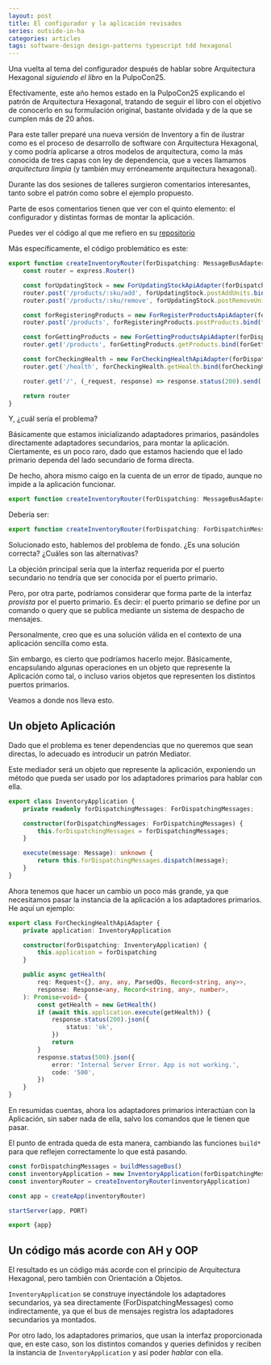 ```yaml
---
layout: post
title: El configurador y la aplicación revisados
series: outside-in-ha
categories: articles
tags: software-design design-patterns typescript tdd hexagonal
---
```


Una vuelta al tema del configurador después de hablar sobre Arquitectura Hexagonal _siguiendo el libro_ en la
PulpoCon25.

Efectivamente, este año hemos estado en la PulpoCon25 explicando el patrón de Arquitectura Hexagonal, tratando de seguir
el libro con el objetivo de conocerlo en su formulación original, bastante olvidada y de la que se cumplen más de 20
años.

Para este taller preparé una nueva versión de Inventory a fin de ilustrar como es el proceso de desarrollo de software
con Arquitectura Hexagonal, y como podría aplicarse a otros modelos de arquitectura, como la más conocida de tres capas
con ley de dependencia, que a veces llamamos _arquitectura limpia_ (y también muy erróneamente arquitectura hexagonal).

Durante las dos sesiones de talleres surgieron comentarios interesantes, tanto sobre el patrón como sobre el ejemplo
propuesto.

Parte de esos comentarios tienen que ver con el quinto elemento: el configurador y distintas formas de montar la
aplicación.

Puedes ver el código al que me refiero en su [repositorio](https://github.com/franiglesias/api-inventory)

Más específicamente, el código problemático es este:

```typescript
export function createInventoryRouter(forDispatching: MessageBusAdapter) {
    const router = express.Router()

    const forUpdatingStock = new ForUpdatingStockApiAdapter(forDispatching)
    router.post('/products/:sku/add', forUpdatingStock.postAddUnits.bind(forUpdatingStock))
    router.post('/products/:sku/remove', forUpdatingStock.postRemoveUnits.bind(forUpdatingStock))

    const forRegisteringProducts = new ForRegisterProductsApiAdapter(forDispatching)
    router.post('/products', forRegisteringProducts.postProducts.bind(forRegisteringProducts))

    const forGettingProducts = new ForGettingProductsApiAdapter(forDispatching)
    router.get('/products', forGettingProducts.getProducts.bind(forGettingProducts))

    const forCheckingHealth = new ForCheckingHealthApiAdapter(forDispatching)
    router.get('/health', forCheckingHealth.getHealth.bind(forCheckingHealth))

    router.get('/', (_request, response) => response.status(200).send('Hello World'))

    return router
}
```

Y, ¿cuál sería el problema?

Básicamente que estamos inicializando adaptadores primarios, pasándoles directamente adaptadores secundarios, para
montar la aplicación. Ciertamente, es un poco raro, dado que estamos haciendo que el lado primario dependa del lado
secundario de forma directa.

De hecho, ahora mismo caigo en la cuenta de un error de tipado, aunque no impide a la aplicación funcionar.

```typescript
export function createInventoryRouter(forDispatching: MessageBusAdapter)
```

Debería ser:

```typescript
export function createInventoryRouter(forDispatching: ForDispatchinMessages): Router
```

Solucionado esto, hablemos del problema de fondo. ¿Es una solución correcta? ¿Cuáles son las alternativas?

La objeción principal sería que la interfaz requerida por el puerto secundario no tendría que ser conocida por el puerto
primario.

Pero, por otra parte, podríamos considerar que forma parte de la interfaz _provista_ por el puerto primario. Es decir:
el puerto primario se define por un comando o query que se publica mediante un sistema de despacho de mensajes.

Personalmente, creo que es una solución válida en el contexto de una aplicación sencilla como esta.

Sin embargo, es cierto que podríamos hacerlo mejor. Básicamente, encapsulando algunas operaciones en un objeto que
represente la Aplicación como tal, o incluso varios objetos que representen los distintos puertos primarios.

Veamos a donde nos lleva esto.

## Un objeto Aplicación

Dado que el problema es tener dependencias que no queremos que sean directas, lo adecuado es introducir un patrón
Mediator.

Este mediador será un objeto que represente la aplicación, exponiendo un método que pueda ser usado por los adaptadores
primarios para hablar con ella.

```typescript
export class InventoryApplication {
    private readonly forDispatchingMessages: ForDispatchingMessages;

    constructor(forDispatchingMessages: ForDispatchingMessages) {
        this.forDispatchingMessages = forDispatchingMessages;
    }

    execute(message: Message): unknown {
        return this.forDispatchingMessages.dispatch(message);
    }
}
```

Ahora tenemos que hacer un cambio un poco más grande, ya que necesitamos pasar la instancia de la aplicación a los
adaptadores primarios. He aquí un ejemplo:

```typescript
export class ForCheckingHealthApiAdapter {
    private application: InventoryApplication

    constructor(forDispatching: InventoryApplication) {
        this.application = forDispatching
    }

    public async getHealth(
        req: Request<{}, any, any, ParsedQs, Record<string, any>>,
        response: Response<any, Record<string, any>, number>,
    ): Promise<void> {
        const getHealth = new GetHealth()
        if (await this.application.execute(getHealth)) {
            response.status(200).json({
                status: 'ok',
            })
            return
        }
        response.status(500).json({
            error: 'Internal Server Error. App is not working.',
            code: '500',
        })
    }
}
```

En resumidas cuentas, ahora los adaptadores primarios interactúan con la Aplicación, sin saber nada de ella, salvo los
comandos que le tienen que pasar.

El punto de entrada queda de esta manera, cambiando las funciones `build*` para que reflejen correctamente lo que está
pasando.

```typescript
const forDispatchingMessages = buildMessageBus()
const inventoryApplication = new InventoryApplication(forDispatchingMessages);
const inventoryRouter = createInventoryRouter(inventoryApplication)

const app = createApp(inventoryRouter)

startServer(app, PORT)

export {app}
```

## Un código más acorde con AH y OOP

El resultado es un código más acorde con el principio de Arquitectura Hexagonal, pero también con Orientación a Objetos. 

`InventoryApplication` se construye inyectándole los adaptadores secundarios, ya sea directamente (ForDispatchingMessages) como indirectamente, ya que el bus de mensajes registra los adaptadores secundarios ya montados.

Por otro lado, los adaptadores primarios, que usan la interfaz proporcionada que, en este caso, son los distintos comandos y queries definidos y reciben la instancia de `InventoryApplication` y así poder _hablar_ con ella.
